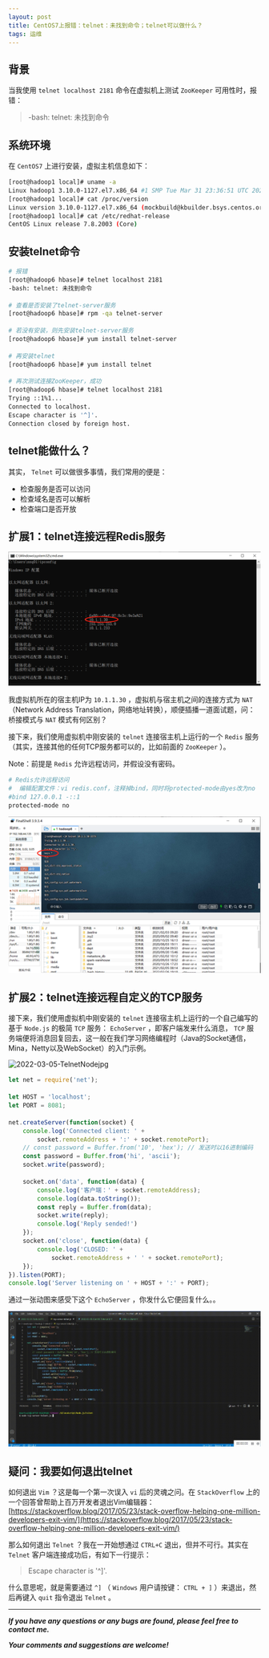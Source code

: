 ```yaml
---
layout: post
title: CentOS7上报错：telnet：未找到命令；telnet可以做什么？
tags: 运维
---
```


## 背景

当我使用 `telnet localhost 2181` 命令在虚拟机上测试 `ZooKeeper` 可用性时，报错：

> -bash: telnet: 未找到命令

## 系统环境

在 `CentOS7` 上进行安装，虚拟主机信息如下：

```bash
[root@hadoop1 local]# uname -a
Linux hadoop1 3.10.0-1127.el7.x86_64 #1 SMP Tue Mar 31 23:36:51 UTC 2020 x86_64 x86_64 x86_64 GNU/Linux
[root@hadoop1 local]# cat /proc/version
Linux version 3.10.0-1127.el7.x86_64 (mockbuild@kbuilder.bsys.centos.org) (gcc version 4.8.5 20150623 (Red Hat 4.8.5-39) (GCC) ) #1 SMP Tue Mar 31 23:36:51 UTC 2020
[root@hadoop1 local]# cat /etc/redhat-release
CentOS Linux release 7.8.2003 (Core)
```

## 安装telnet命令

```bash
# 报错
[root@hadoop6 hbase]# telnet localhost 2181
-bash: telnet: 未找到命令

# 查看是否安装了telnet-server服务
[root@hadoop6 hbase]# rpm -qa telnet-server

# 若没有安装，则先安装telnet-server服务
[root@hadoop6 hbase]# yum install telnet-server

# 再安装telnet
[root@hadoop6 hbase]# yum install telnet

# 再次测试连接ZooKeeper，成功
[root@hadoop6 hbase]# telnet localhost 2181
Trying ::1%1...
Connected to localhost.
Escape character is '^]'.
Connection closed by foreign host.
```

## telnet能做什么？

其实， `Telnet` 可以做很多事情，我们常用的便是：
* 检查服务是否可以访问
* 检查域名是否可以解析
* 检查端口是否开放

## 扩展1：telnet连接远程Redis服务

![2022-03-05-LocalIP.jpg](https://github.com/heartsuit/heartsuit.github.io/raw/master/pictures/2022-03-05-LocalIP.jpg)

我虚拟机所在的宿主机IP为 `10.1.1.30` ，虚拟机与宿主机之间的连接方式为 `NAT` （Network Address Translation，网络地址转换），顺便插播一道面试题，问：桥接模式与 `NAT` 模式有何区别？

接下来，我们使用虚拟机中刚安装的 `telnet` 连接宿主机上运行的一个 `Redis` 服务（其实，连接其他的任何TCP服务都可以的，比如前面的 `ZooKeeper` ）。

Note：前提是 `Redis` 允许远程访问，并假设没有密码。

```bash
# Redis允许远程访问
#  编辑配置文件：vi redis.conf，注释掉bind，同时将protected-mode由yes改为no
#bind 127.0.0.1 -::1
protected-mode no
```

![2022-03-05-TelnetRedis.jpg](https://github.com/heartsuit/heartsuit.github.io/raw/master/pictures/2022-03-05-TelnetRedis.jpg)

## 扩展2：telnet连接远程自定义的TCP服务

接下来，我们使用虚拟机中刚安装的 `telnet` 连接宿主机上运行的一个自己编写的基于 `Node.js` 的极简 `TCP` 服务： `EchoServer` ，即客户端发来什么消息， `TCP` 服务端便将消息回复回去，这一般在我们学习网络编程时（Java的Socket通信，Mina，Netty以及WebSocket）的入门示例。

![2022-03-05-TelnetNodejpg](https://github.com/heartsuit/heartsuit.github.io/raw/master/pictures/2022-03-05-TelnetNodejpg)

```javascript
let net = require('net');

let HOST = 'localhost';
let PORT = 8081;

net.createServer(function(socket) {
    console.log('Connected client: ' +
        socket.remoteAddress + ':' + socket.remotePort);
    // const password = Buffer.from('10', 'hex'); // 发送时以16进制编码
    const password = Buffer.from('hi', 'ascii');
    socket.write(password);

    socket.on('data', function(data) {
        console.log('客户端：' + socket.remoteAddress);
        console.log(data.toString());
        const reply = Buffer.from(data);
        socket.write(reply);
        console.log('Reply sended!')
    });
    socket.on('close', function(data) {
        console.log('CLOSED: ' +
            socket.remoteAddress + ' ' + socket.remotePort);
    });
}).listen(PORT);
console.log('Server listening on ' + HOST + ':' + PORT);
```

通过一张动图来感受下这个 `EchoServer` ，你发什么它便回复什么。。

![2022-03-05-TelnetNode.gif](https://github.com/heartsuit/heartsuit.github.io/raw/master/pictures/2022-03-05-TelnetNode.gif)

## 疑问：我要如何退出telnet

如何退出 `Vim` ？这是每一个第一次误入 `vi` 后的灵魂之问。在 `StackOverflow` 上的一个回答曾帮助上百万开发者退出Vim编辑器：[https://stackoverflow.blog/2017/05/23/stack-overflow-helping-one-million-developers-exit-vim/](https://stackoverflow.blog/2017/05/23/stack-overflow-helping-one-million-developers-exit-vim/)

那么如何退出 `Telnet` ？我在一开始想通过 `CTRL+C` 退出，但并不可行。其实在 `Telnet` 客户端连接成功后，有如下一行提示：

> Escape character is '^]'.

什么意思呢，就是需要通过 `^]` （ `Windows` 用户请按键： `CTRL + ]` ）来退出，然后再键入 `quit` 指令退出 `Telnet` 。

---

***If you have any questions or any bugs are found, please feel free to contact me.***

***Your comments and suggestions are welcome!***
